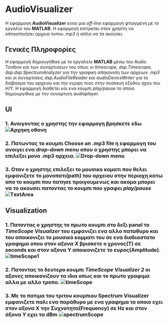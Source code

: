 # AudioVisualizer
 Η εφαρμογη **ΑudioVisualizer** ειναι μια *off-line* εφαρμογή φτιαγμένη με το εργαλίο του **MATLAB**. Η εφαρμογή επιτρεπει στον χρήστη να οπτικοποιήσει αρχεια τυπου *.mp3* ή απλα να τα ακούσει.


## Γενικές Πληροφορίες
Η εφαρμογή δημιουγήθικε με το εργαλείο **MATLAB** μέσω του Audio Toolbox και των συναρτισεων του οπως οι *timescope, dsp.Timescope, dsp.dsp.SpectrumAnalyzer* για την γραφικη απηκονιση των αρχειων *.mp3* και οι συναρτισεις *dsp.AudioFileReader και audioDeviceWriter* για το διαβασμα του αρχειου και την εγρφη τους στην συσκευη εξοδου ηχου του Η/Υ. Η εφαρμογή διαθετει και ενα κουμπι *play/pause* το οποιο δημιουργιθικε με την συναρτιση *audioplayer*.
  
## UI 
### 1. Ανοιγοντας ο χρηστης την εφαρμογη βρησκετε εδω ![Αρχηκη οθονη](https://github.com/p15avge/AudioVisualizer/blob/main/UI.png)
### 2. Πατωντας το κουμπι **Choose an .mp3 file** η εφαρμογη του ανοιγει ενα *drop-down menu* οπου ο χρηστης μπορει να επιλεξει μονο .mp3 αρχεια. ![Drop-down menu](https://github.com/p15avge/AudioVisualizer/blob/main/drop-down%20menu.png)
### 3. Οταν ο χρηστης επιλεξει το μουσικο κοματι που θελει εμφανιζετε το μονοπατι(path) του αρχειου στην περιοχη κατω απο το κουμπι που πατησε προιγουμενως και ακομα μπορει να το ακουσει πατοντας το κουμπι που γραφει *play/pause* ![ΤextArea](https://github.com/p15avge/AudioVisualizer/blob/main/text-area.png)



## Visualization
### 1. Πατοντας ο χρηστης το πρωτο κουμπι στο δεξι panel το *TimeScope Visualizer* του εμφανιζει ενα αλλο παταθυρο και του αποικονιζει το μουσικό κομματι του σε ενα δισδιαστατο γραφημα οπου στον *αξονα X* βρισκετε ο **χρονος(Τ)** σε **seconds** και στον **αξονα Υ** αποικονιζετε το **ευρος(Amplitude)**. ![timeScope1]()
### 2. Πατοντας το δευτερο κουμπι *TimeScope Visualizer 2* οι αξονες αποικονιζουν τα ιδια οπως και το πρωτο γραφιμα αλλα με αλλο τροπο. ![timeScope]()
### 3. Με το πατιμα του τριτου κουμπιου **Spectrum Visualizer** εμφανιζετε παλι ενα παράθυρο με ενα γραφημα το οποιο εχει στον **αξονα Χ** την **Συχνοτητα(Frequency) σε Ηz** και στον **άξονα Υ** εχει τα **dBm** ![spectrumScope]()

